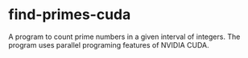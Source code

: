 # find-primes-cuda
A program to count prime numbers in a given interval of integers. 
The program uses parallel programing features of NVIDIA CUDA.
